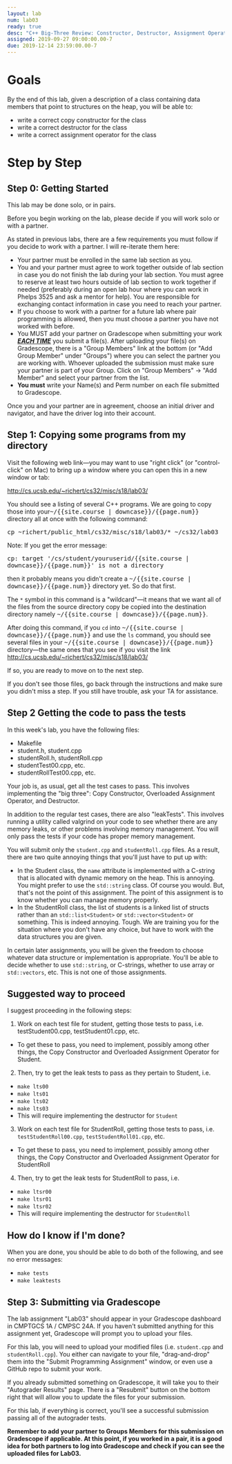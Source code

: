 ```yaml
---
layout: lab
num: lab03
ready: true
desc: "C++ Big-Three Review: Constructor, Destructor, Assignment Operator"
assigned: 2019-09-27 09:00:00.00-7
due: 2019-12-14 23:59:00.00-7
---
```


# Goals

By the end of this lab, given a description of a class containing data members that point to structures on the heap, you will be able to:

* write a correct copy constructor for the class
* write a correct destructor for the class
* write a correct assignment operator for the class

# Step by Step 

## Step 0: Getting Started

This lab may be done solo, or in pairs.

Before you begin working on the lab, please decide if you will work solo or with a partner.

As stated in previous labs, there are a few requirements you must follow if you decide to work with a partner. I will re-iterate them here:

* Your partner must be enrolled in the same lab section as you.
* You and your partner must agree to work together outside of lab section in case you do not finish the lab during your lab section. You must agree to reserve at least two hours outside of lab section to work together if needed (preferably during an open lab hour where you can work in Phelps 3525 and ask a mentor for help). You are responsible for exchanging contact information in case you need to reach your partner.
* If you choose to work with a partner for a future lab where pair programming is allowed, then you must choose a partner you have not worked with before.
* You MUST add your partner on Gradescope when submitting your work <strong>*<u>EACH TIME</u>*</strong> you submit a file(s). After uploading your file(s) on Gradescope, there is a "Group Members" link at the bottom (or "Add Group Member" under "Groups") where you can select the partner you are working with. Whoever uploaded the submission must make sure your partner is part of your Group. Click on "Group Members" -> "Add Member" and select your partner from the list.
* <b> You must</b> write your Name(s) and Perm number on each file submitted to Gradescope.

Once you and your partner are in agreement, choose an initial driver and navigator, and have the driver log into their account.

## Step 1: Copying some programs from my directory 

Visit the following web link—you may want to use "right click" (or "control-click" on Mac) to bring up a window where you can open this in a new window or tab:

<http://cs.ucsb.edu/~richert/cs32/misc/s18/lab03/>

You should see a listing of several C++ programs. We are going to copy those into your<tt>~/{{site.course | downcase}}/{{page.num}}</tt> directory all at once with the following command:

<div>
<tt>cp ~richert/public_html/cs32/misc/s18/lab03/* ~/cs32/lab03</tt>
</div>

Note: If you get the error message:


<div>
<tt>cp: target '/cs/student/youruserid/{{site.course | downcase}}/{{page.num}}' is not a directory</tt>
</div>

then it probably means you didn't create a <tt>~/{{site.course | downcase}}/{{page.num}}</tt> directory yet. So do that first.

The `*` symbol in this command is a "wildcard"—it means that we want all of the files from the source directory copy be copied into the destination directory namely <tt>~/{{site.course | downcase}}/{{page.num}}</tt>.

After doing this command, if you `cd` into <tt>~/{{site.course | downcase}}/{{page.num}}</tt> and use the `ls` command, you should see several files in your <tt>~/{{site.course | downcase}}/{{page.num}}</tt> directory&mdash;the same ones that you see if you visit the link <http://cs.ucsb.edu/~richert/cs32/misc/s18/lab03/>

If so, you are ready to move on to the next step.

If you don't see those files, go back through the instructions and make sure you didn't miss a step. If you still have trouble, ask your TA for assistance.

## Step 2 Getting the code to pass the tests

In this week's lab, you have the following files:

* Makefile
* student.h, student.cpp
* studentRoll.h, studentRoll.cpp
* studentTest00.cpp, etc.
* studentRollTest00.cpp, etc.

Your job is, as usual, get all the test cases to pass. This involves implementing the "big three": Copy Constructor, Overloaded Assignment Operator, and Destructor.

In addition to the regular test cases, there are also "leakTests". This involves running a utility called valgrind on your code to see whether there are any memory leaks, or other problems involving memory management. You will only pass the tests if your code has proper memory management.

You will submit only the `student.cpp` and `studentRoll.cpp` files. As a result, there are two quite annoying things that you'll just have to put up with:

* In the Student class, the `name` attribute is implemented with a C-string that is allocated with dynamic memory on the heap. This is annoying. You might prefer to use the `std::string` class. Of course you would. But, that's not the point of this assignment. The point of this assignment is to know whether you can manage memory properly.
* In the StudentRoll class, the list of students is a linked list of structs rather than an `std::list<Student>` or  `std::vector<Student>` or something. This is indeed annoying. Tough. We are training you for the situation where you don't have any choice, but have to work with the data structures you are given.

In certain later assignments, you will be given the freedom to choose whatever data structure or implementation is appropriate. You'll be able to decide whether to use `std::string`, or C-strings, whether to use array or `std::vectors`, etc. This is not one of those assignments.

## Suggested way to proceed
I suggest proceeding in the following steps:

1. Work on each test file for student, getting those tests to pass, i.e. testStudent00.cpp, testStudent01.cpp, etc.
* To get these to pass, you need to implement, possibly among other things, the Copy Constructor and Overloaded Assignment Operator for Student.

2. Then, try to get the leak tests to pass as they pertain to Student, i.e.
* `make lts00`
* `make lts01`
* `make lts02`
* `make lts03`
* This will require implementing the destructor for `Student`

3. Work on each test file for StudentRoll, getting those tests to pass, i.e. `testStudentRoll00.cpp`, `testStudentRoll01.cpp`, etc.
* To get these to pass, you need to implement, possibly among other things, the Copy Constructor and Overloaded Assignment Operator for StudentRoll
4. Then, try to get the leak tests for StudentRoll to pass, i.e.
* `make ltsr00`
* `make ltsr01`
* `make ltsr02`
* This will require implementing the destructor for `StudentRoll`

## How do I know if I'm done?
When you are done, you should be able to do both of the following, and see no error messages:

* `make tests`
* `make leaktests`

## Step 3: Submitting via Gradescope

The lab assignment "Lab03" should appear in your Gradescope dashboard in CMPTGCS 1A / CMPSC 24A. If you haven't submitted anything for this assignment yet, Gradescope will prompt you to upload your files.

For this lab, you will need to upload your modified files (i.e. `student.cpp` and `studentRoll.cpp`). You either can navigate to your file, "drag-and-drop" them into the "Submit Programming Assignment" window, or even use a GitHub repo to submit your work.

If you already submitted something on Gradescope, it will take you to their "Autograder Results" page. There is a "Resubmit" button on the bottom right that will allow you to update the files for your submission.

For this lab, if everything is correct, you'll see a successful submission passing all of the autograder tests.

**Remember to add your partner to Groups Members for this submission on Gradescope if applicable. At this point, if you worked in a pair, it is a good idea for both partners to log into Gradescope and check if you can see the uploaded files for Lab03.**

